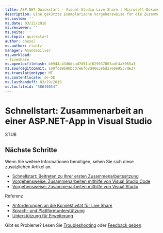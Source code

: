 ```yaml
---
title: ASP.NET Quickstart - Visual Studio Live Share | Microsoft-Dokumentation
description: Eine gekürzte Exemplarische Vorgehensweise für die Zusammenarbeit an einem ASP.NET-Projekt in Visual Studio mit einer Live Share zusammenarbeitssitzung.
ms.custom: ''
ms.date: 03/22/2018
ms.reviewer: ''
ms.suite: ''
ms.topic: quickstart
author: chuxel
ms.author: clantz
manager: AmandaSilver
ms.workload:
- liveshare
ms.openlocfilehash: b0944c43d6dcad7d51af629937803adf4a3055a3
ms.sourcegitcommit: 100fce9b9bbcd7e6f68d40659bd2760e9537de37
ms.translationtype: MT
ms.contentlocale: de-DE
ms.lasthandoff: 03/29/2019
ms.locfileid: "58640054"
---
```

<!--
Copyright © Microsoft Corporation
All rights reserved.
Creative Commons Attribution 4.0 License (International): https://creativecommons.org/licenses/by/4.0/legalcode
-->

# <a name="quickstart-collaborate-on-an-aspnet-app-in-visual-studio"></a>Schnellstart: Zusammenarbeit an einer ASP.NET-App in Visual Studio

STUB

## <a name="next-steps"></a>Nächste Schritte

Wenn Sie weitere Informationen benötigen, sehen Sie sich diese zusätzlichen Artikel an.

- [Schnellstart: Beitreten zu Ihrer ersten Zusammenarbeitssitzung](join.md)
- [Vorgehensweise: Zusammenarbeiten mithilfe von Visual Studio Code](../use/vscode.md)
- [Vorgehensweise: Zusammenarbeiten mithilfe von Visual Studio](../use/vs.md)

Referenz

- [Anforderungen an die Konnektivität für Live Share](../reference/connectivity.md)
- [Sprach- und Plattformunterstützung](../reference/platform-support.md)
- [Unterstützung für Erweiterung](../reference/extensions.md)

Gibt es Probleme? Lesen Sie [Troubleshooting](../troubleshooting.md) oder [Feedback geben](../support.md).
